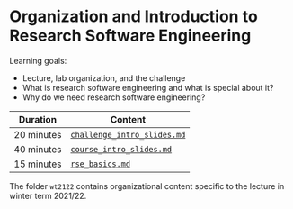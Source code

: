 # Organization and Introduction to Research Software Engineering

Learning goals:

- Lecture, lab organization, and the challenge
- What is research software engineering and what is special about it?
- Why do we need research software engineering?

| Duration | Content |
| --- | --- |
| 20 minutes | [`challenge_intro_slides.md`](https://github.com/Simulation-Software-Engineering/Lecture-Material/blob/main/00_organization/challenge_intro_slides.md) |
| 40 minutes | [`course_intro_slides.md`](https://github.com/Simulation-Software-Engineering/Lecture-Material/blob/main/00_organization/course_intro_slides.md) |
| 15 minutes | [`rse_basics.md`](https://github.com/Simulation-Software-Engineering/Lecture-Material/blob/main/00_organization/rse_basics_slides.md) |

The folder `wt2122` contains organizational content specific to the lecture in winter term 2021/22.
